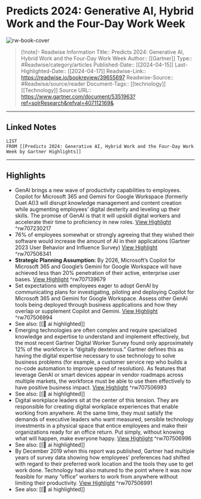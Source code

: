 # Predicts 2024: Generative AI, Hybrid Work and the Four-Day Work Week

![rw-book-cover](https://emtemp.gcom.cloud/ngw/globalassets/gartner-tile.jpg)
<br>
>[!note]- Readwise Information
>Title:: Predicts 2024: Generative AI, Hybrid Work and the Four-Day Work Week
>Author:: [[Gartner]]
>Type:: #Readwise/category/articles
>Published-Date:: [[2024-04-15]]
>Last-Highlighted-Date:: [[2024-04-17]]
>Readwise-Link:: https://readwise.io/bookreview/39655697
>Readwise-Source:: #Readwise/source/reader
>Document-Tags:: [[technology]] [[Technology]] 
>Source URL:: https://www.gartner.com/document/5351963?ref=solrResearch&refval=407112169&
--- 

## Linked Notes
```dataview
LIST
FROM [[Predicts 2024: Generative AI, Hybrid Work and the Four-Day Work Week by Gartner Highlights]]
```

---

## Highlights
- GenAI brings a new wave of productivity capabilities to employees. Copilot for Microsoft 365 and Gemini for Google Workspace (formerly Duet AI)3 will disrupt knowledge management and content creation while augmenting employees’ digital dexterity and leveling up their skills. The promise of GenAI is that it will upskill digital workers and accelerate their time to proficiency in new roles. [View Highlight](https://readwise.io/open/707230217) ^rw707230217
- 76% of employees somewhat or strongly agreeing that they wished their software would increase the amount of AI in their applications (Gartner 2023 User Behavior and Influence Survey) [View Highlight](https://readwise.io/open/707506341) ^rw707506341
- **Strategic Planning Assumption:** By 2026, Microsoft’s Copilot for Microsoft 365 and Google’s Gemini for Google Workspace will have achieved less than 20% penetration of their active, enterprise user bases. [View Highlight](https://readwise.io/open/707139679) ^rw707139679
- Set expectations with employees eager to adopt GenAI by communicating plans for investigating, piloting and deploying Copilot for Microsoft 365 and Gemini for Google Workspace. Assess other GenAI tools being deployed through business applications and how they overlap or supplement Copilot and Gemini. [View Highlight](https://readwise.io/open/707506994) ^rw707506994 
- See also: [[👻 ai highlighted]] 
- Emerging technologies are often complex and require specialized knowledge and expertise to understand and implement effectively, but the most recent Gartner Digital Worker Survey found only approximately 12% of the workforce is “digitally dexterous.” Gartner defines this as having the digital expertise necessary to use technology to solve business problems (for example, a customer service rep who builds a no-code automation to improve speed of resolution). As features that leverage GenAI or smart devices appear in vendor roadmaps across multiple markets, the workforce must be able to use them effectively to have positive business impact. [View Highlight](https://readwise.io/open/707506993) ^rw707506993 
- See also: [[👻 ai highlighted]] 
- Digital workplace leaders sit at the center of this tension. They are responsible for creating digital workplace experiences that enable working from anywhere. At the same time, they must satisfy the demands of executive leaders who want measured, sensible technology investments in a physical space that entice employees and make their organizations ready for an office return. Put simply, without knowing what will happen, make everyone happy. [View Highlight](https://readwise.io/open/707506996) ^rw707506996 
- See also: [[👻 ai highlighted]] 
- By December 2019 when this report was published, Gartner had multiple years of survey data showing how employees’ preferences had shifted with regard to their preferred work location and the tools they use to get work done. Technology had also matured to the point where it was now feasible for many “office” workers to work from anywhere without limiting their productivity. [View Highlight](https://readwise.io/open/707506991) ^rw707506991 
- See also: [[👻 ai highlighted]] 
